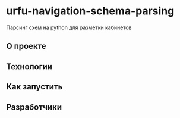 # urfu-navigation-schema-parsing
Парсинг схем на python для разметки кабинетов

## О проекте


## Технологии


## Как запустить


## Разработчики

